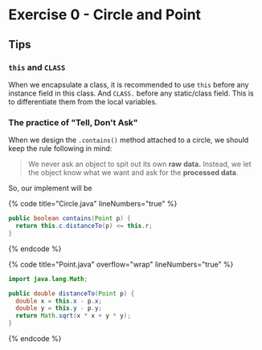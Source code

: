 # Exercise 0 - Circle and Point

## Tips

### `this` and `CLASS`

When we encapsulate a class, it is recommended to use `this` before any instance field in this class. And `CLASS.` before any static/class field. This is to differentiate them from the local variables.

### The practice of "Tell, Don't Ask"

When we design the `.contains()` method attached to a circle, we should keep the rule following in mind:

> We never ask an object to spit out its own **raw** **data.** Instead, we let the object know what we want and ask for the **processed data**.

So, our implement will be

{% code title="Circle.java" lineNumbers="true" %}
```java
public boolean contains(Point p) {
  return this.c.distanceTo(p) <= this.r;
}
```
{% endcode %}

{% code title="Point.java" overflow="wrap" lineNumbers="true" %}
```java
import java.lang.Math;

public double distanceTo(Point p) {
  double x = this.x - p.x;
  double y = this.y - p.y;
  return Math.sqrt(x * x + y * y);
}
```
{% endcode %}
